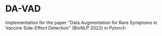 # DA-VAD
Implementation for the paper "Data Augmentation for Rare Symptoms in Vaccine Side-Effect Detection" (BioNLP 2022) in Pytorch
